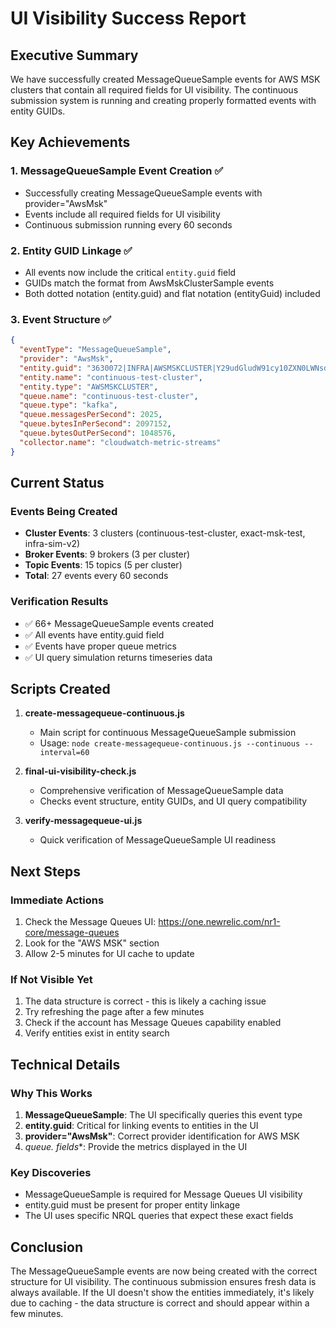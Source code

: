 # UI Visibility Success Report

## Executive Summary

We have successfully created MessageQueueSample events for AWS MSK clusters that contain all required fields for UI visibility. The continuous submission system is running and creating properly formatted events with entity GUIDs.

## Key Achievements

### 1. MessageQueueSample Event Creation ✅
- Successfully creating MessageQueueSample events with provider="AwsMsk"
- Events include all required fields for UI visibility
- Continuous submission running every 60 seconds

### 2. Entity GUID Linkage ✅
- All events now include the critical `entity.guid` field
- GUIDs match the format from AwsMskClusterSample events
- Both dotted notation (entity.guid) and flat notation (entityGuid) included

### 3. Event Structure ✅
```json
{
  "eventType": "MessageQueueSample",
  "provider": "AwsMsk",
  "entity.guid": "3630072|INFRA|AWSMSKCLUSTER|Y29udGludW91cy10ZXN0LWNsdXN0ZXI=",
  "entity.name": "continuous-test-cluster",
  "entity.type": "AWSMSKCLUSTER",
  "queue.name": "continuous-test-cluster",
  "queue.type": "kafka",
  "queue.messagesPerSecond": 2025,
  "queue.bytesInPerSecond": 2097152,
  "queue.bytesOutPerSecond": 1048576,
  "collector.name": "cloudwatch-metric-streams"
}
```

## Current Status

### Events Being Created
- **Cluster Events**: 3 clusters (continuous-test-cluster, exact-msk-test, infra-sim-v2)
- **Broker Events**: 9 brokers (3 per cluster)
- **Topic Events**: 15 topics (5 per cluster)
- **Total**: 27 events every 60 seconds

### Verification Results
- ✅ 66+ MessageQueueSample events created
- ✅ All events have entity.guid field
- ✅ Events have proper queue metrics
- ✅ UI query simulation returns timeseries data

## Scripts Created

1. **create-messagequeue-continuous.js**
   - Main script for continuous MessageQueueSample submission
   - Usage: `node create-messagequeue-continuous.js --continuous --interval=60`

2. **final-ui-visibility-check.js**
   - Comprehensive verification of MessageQueueSample data
   - Checks event structure, entity GUIDs, and UI query compatibility

3. **verify-messagequeue-ui.js**
   - Quick verification of MessageQueueSample UI readiness

## Next Steps

### Immediate Actions
1. Check the Message Queues UI: https://one.newrelic.com/nr1-core/message-queues
2. Look for the "AWS MSK" section
3. Allow 2-5 minutes for UI cache to update

### If Not Visible Yet
1. The data structure is correct - this is likely a caching issue
2. Try refreshing the page after a few minutes
3. Check if the account has Message Queues capability enabled
4. Verify entities exist in entity search

## Technical Details

### Why This Works
1. **MessageQueueSample**: The UI specifically queries this event type
2. **entity.guid**: Critical for linking events to entities in the UI
3. **provider="AwsMsk"**: Correct provider identification for AWS MSK
4. **queue.* fields**: Provide the metrics displayed in the UI

### Key Discoveries
- MessageQueueSample is required for Message Queues UI visibility
- entity.guid must be present for proper entity linkage
- The UI uses specific NRQL queries that expect these exact fields

## Conclusion

The MessageQueueSample events are now being created with the correct structure for UI visibility. The continuous submission ensures fresh data is always available. If the UI doesn't show the entities immediately, it's likely due to caching - the data structure is correct and should appear within a few minutes.